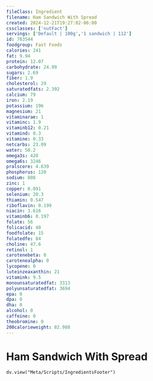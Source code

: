 ```yaml
---
fileClass: Ingredient
filename: Ham Sandwich With Spread
created: 2024-12-21T19:27:02-06:00
cssclasses: ['nutFact']
servings: ['Default | 100g','1 sandwich | 112']
id: 783544
foodgroup: Fast Foods
calories: 241
fat: 9.94
protein: 12.07
carbohydrate: 24.99
sugars: 2.69
fiber: 1.9
cholesterol: 29
saturatedfats: 2.392
calcium: 79
iron: 2.19
potassium: 196
magnesium: 21
vitaminarae: 1
vitaminc: 1.9
vitaminb12: 0.21
vitamind: 0.3
vitamine: 0.33
netcarbs: 23.09
water: 50.2
omega3s: 420
omega6s: 3246
pralscore: 4.639
phosphorus: 120
sodium: 808
zinc: 1
copper: 0.091
selenium: 20.3
thiamin: 0.547
riboflavin: 0.199
niacin: 3.616
vitaminb6: 0.197
folate: 56
folicacid: 40
foodfolate: 15
folatedfe: 84
choline: 47.6
retinol: 1
carotenebeta: 0
carotenealpha: 0
lycopene: 0
luteinzeaxanthin: 21
vitamink: 9.5
monounsaturatedfat: 3313
polyunsaturatedfat: 3694
epa: 0
dpa: 0
dha: 0
alcohol: 0
caffeine: 0
theobromine: 0
200calorieweight: 82.988
---
```


# Ham Sandwich With Spread

```dataviewjs
dv.view("Meta/Scripts/IngredientsFooter")
```